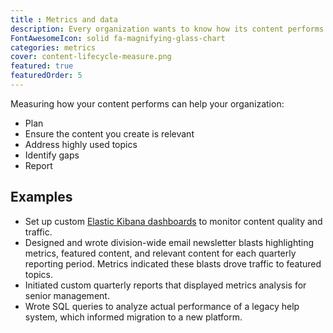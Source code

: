 ```yaml
---
title : Metrics and data
description: Every organization wants to know how its content performs. I have extensive experience implementing and monitoring content metrics.
FontAwesomeIcon: solid fa-magnifying-glass-chart
categories: metrics
cover: content-lifecycle-measure.png
featured: true
featuredOrder: 5
---
```


 Measuring how your content performs can help your organization:

- Plan
- Ensure the content you create is relevant
- Address highly used topics
- Identify gaps
- Report

## Examples

- Set up custom [Elastic Kibana dashboards](https://www.elastic.co/kibana/kibana-dashboard) to monitor content quality and traffic.
- Designed and wrote division-wide email newsletter blasts highlighting metrics, featured content, and relevant content for each quarterly reporting period. Metrics indicated these blasts drove traffic to featured topics.
- Initiated custom quarterly reports that displayed metrics analysis for senior management.
- Wrote SQL queries to analyze actual performance of a legacy help system, which informed migration to a new platform.
